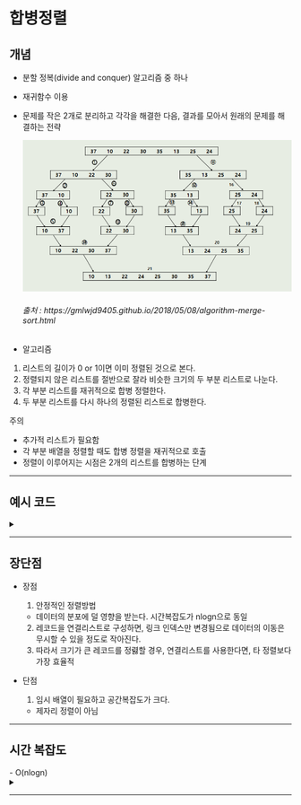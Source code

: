 # 합병정렬

<h2>개념</h2>

- 분할 정복(divide and conquer) 알고리즘 중 하나
- 재귀함수 이용
- 문제를 작은 2개로 분리하고 각각을 해결한 다음, 결과를 모아서 원래의 문제를 해결하는 전략

  ![Alt text](../../../img/mergesort.PNG)
  
  <h6>출처 : https://gmlwjd9405.github.io/2018/05/08/algorithm-merge-sort.html </h6>

- 알고리즘
1. 리스트의 길이가 0 or 1이면 이미 정렬된 것으로 본다.
2. 정렬되지 않은 리스트를 절반으로 잘라 비슷한 크기의 두 부분 리스트로 나눈다.
3. 각 부분 리스트를 재귀적으로 합병 정렬한다.
4. 두 부분 리스트를 다시 하나의 정렬된 리스트로 합병한다.

주의
- 추가적 리스트가 필요함
- 각 부분 배열을 정렬할 때도 합병 정렬을 재귀적으로 호출
- 정렬이 이루어지는 시점은 2개의 리스트를 합병하는 단계

---

<h2>예시 코드</h2> 
<details>
<summary> </summary>
<div markdown="1">

```python
# 리스트를 쪼개는 부분
def merge_sort(arr):
    # 첫 줄에 이 탈출 조건을 다는 것이 중요함.
    #  리스트를 요소 하나 남을 때까지 merge_sort(쪼개기) 반복
    if len(arr) < 2: return arr

    md_idx = len(arr)//2 # 입력된 리스트의 중간 인덱스
    
    # 8개의 리스트 중 왼쪽편 4개 리스트 >> 왼쪽 2개리스트 >> 왼쪽 1개 리스트 나올때까지 재귀
    left = merge_sort(arr[:md_idx]) 
    # 8개의 리스트 중 오른쪽 4개 리스트 >> 오른쪽 2개 리스트 >> 오른쪽 1개 리스트 나올때까지 재귀
    right = merge_sort(arr[md_idx:])
    # 합병 시작
    merged_list = merging(left, right)
    # 합병된 리스트를 left, right에 순차적으로 반환 >> 최종 정렬된 list 반환
    return merged_list

# 쪼개진 리스트를 합병하는 부분
def merging(lft_li, rit_li):
    merged_li = []
    # 대소 비교하면서 오른쪽 왼쪽 리스트에서 하나씩 빠지고 마지막 하나가 남음
    while len(lft_li) > 0 and len(rit_li) > 0:
        if lft_li[0] > rit_li[0]:
            merged_li.append(rit_li.pop(0))
        else:
            merged_li.append(lft_li.pop(0))
    
    # 남는 하나를 처리하는 if문
    if lft_li:
        merged_li += lft_li
    else:
        merged_li += rit_li

    # 2개 요소를 가진 리스트 반환>> 4개 요소를 가진 리스트 반환>> 8개의 요소를 가진 리스트 반환
    return merged_li

test_list = [6,4,5,2,3,1,7,9,8]
sorted_list = merge_sort(test_list)
print(sorted_list)
```
<h6>참조 : https://bblackscene21.tistory.com/8 </h6>

</div>
</details>

---

<h2>장단점</h2>

- 장점
  1. 안정적인 정렬방법
    - 데이터의 분포에 덜 영향을 받는다. 시간복잡도가  nlogn으로 동일
  2. 레코드을 연결리스트로 구성하면, 링크 인덱스만 변경됨으로 데이터의 이동은 무시할 수 있을 정도로 작아진다.
  3. 따라서 크기가 큰 레코드를 정렳할 경우, 연결리스트를 사용한다면, 타 정렬보다 가장 효율적

- 단점
  1. 임시 배열이 필요하고 공간복잡도가 크다.
    - 제자리 정렬이 아님

---

<h2> 시간 복잡도 </h2>
- O(nlogn)
<details>
<summary> </summary>
<div markdown="1">

각 합병 단계의 비교 연산
크기 1인 부분 배열 2개를 합병하는 데는 최대 2번의 비교 연산이 필요하고, 부분 배열의 쌍이 4개이므로 24=8번의 비교 연산이 필요하다. 다음 단계에서는 크기 2인 부분 배열 2개를 합병하는 데 최대 4번의 비교 연산이 필요하고, 부분 배열의 쌍이 2개이므로 42=8번의 비교 연산이 필요하다. 마지막 단계에서는 크기 4인 부분 배열 2개를 합병하는 데는 최대 8번의 비교 연산이 필요하고, 부분 배열의 쌍이 1개이므로 8*1=8번의 비교 연산이 필요하다. 이것을 일반화하면 하나의 합병 단계에서는 최대 n번의 비교 연산을 수행함을 알 수 있다.
최대 n번
순환 호출의 깊이 만큼의 합병 단계 * 각 합병 단계의 비교 연산 = nlog₂n

https://gmlwjd9405.github.io/2018/05/08/algorithm-merge-sort.html

각 합병 단계의 이동 연산
임시 배열에 복사했다가 다시 가져와야 되므로 이동 연산은 총 부분 배열에 들어 있는 요소의 개수가 n인 경우, 레코드의 이동이 2n번 발생한다.
순환 호출의 깊이 만큼의 합병 단계 * 각 합병 단계의 이동 연산 = 2nlog₂n
https://gmlwjd9405.github.io/2018/05/08/algorithm-merge-sort.html

</div>
</details>


---